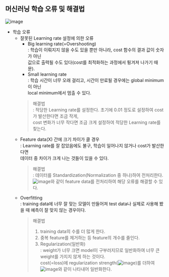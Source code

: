 ## 머신러닝 학습 오류 및 해결법
![image](https://user-images.githubusercontent.com/55045082/91534995-6f765100-e94d-11ea-942b-2bbc23fb77de.png)
* 학습 오류
  * 잘못된 Learning rate 설정에 의한 오류
    * Big learning rate(=Overshooting)  
    : 학습이 이뤄지지 않을 수도 있을 뿐만 아니라, cost 함수의 결과 값이 숫자가 아닌  
    값으로 출력될 수도 있다(cost를 최적화하는 과정에서 튕겨져 나가기 때문).
    * Small learning rate  
    : 학습 시간이 너무 오래 걸리고, 시간이 만료될 경우에는 global minimum이 아닌  
    local minimum에서 멈출 수 있다.
    > 해결법  
    : 적당한 Learning rate를 설정한다. 초기에 0.01 정도로 설정하여 cost가 발산한다면 조금 작게,  
    cost 변화가 너무 작다면 조금 크게 설정하여 적당한 Learning rate를 찾는다.
  * Feature data(X) 간에 크기 차이가 클 경우  
  : Learning rate를 잘 잡았음에도 불구, 학습이 일어나지 않거나 cost가 발산한다면  
  데이터 중 차이가 크게 나는 것들이 있을 수 있다.
    > 해결법  
    : 데이터를 Standardization(Normalization 중 하나)하여 전처리한다.  
![image](https://user-images.githubusercontent.com/55045082/91535659-7356a300-e94e-11ea-938c-321dbe4a897e.png)와 같이 feature data를 전처리하여 해당 오류를 해결할 수 있다.
  * Overfitting  
  : training data에 너무 잘 맞는 모델이 만들어져 test data나 실제로 사용해 봤을 때 예측이 잘 맞지 않는 경우이다.
    > 해결법
    > 1) training data의 수를 더 많게 한다.  
    > 2) 중복 feature를 제거하는 등 feature의 개수를 줄인다.  
    > 3) Regularization(일반화)  
    : weight가 너무 크면 model이 구부러지므로 일반화하여 너무 큰 weight를 가지지 않게 하는 것이다.  
    cost(=loss)에 regularization strength(![image](https://user-images.githubusercontent.com/55045082/91535732-95e8bc00-e94e-11ea-95a5-5acaab9efaff.png))를 더하여 ![image](https://user-images.githubusercontent.com/55045082/91535749-9bde9d00-e94e-11ea-9f5e-acd9f67e3699.png)와 같이 나타내어 일반화한다.
